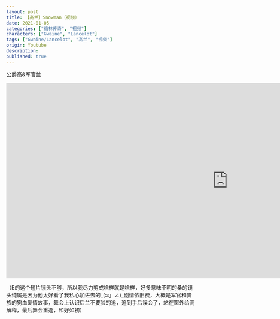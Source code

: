 ```yaml
---
layout: post
title: 【高兰】Snowman（视频）
date: 2021-01-05
categories: ["梅林传奇", "视频"]
characters: ["Gwaine", "Lancelot"]
tags: ["Gwaine/Lancelot", "高兰", "视频"]
origin: Youtube
description: 
published: true
---
```


公爵高&军官兰

<iframe width="1183" height="521" src="https://www.youtube.com/embed/gVOyImaExp4" frameborder="0" allow="accelerometer; autoplay; clipboard-write; encrypted-media; gyroscope; picture-in-picture" allowfullscreen></iframe>

<br>

（E的这个短片镜头不够，所以我尽力剪成啥样就是啥样，好多意味不明的桑的镜头纯属是因为他太好看了我私心加进去的\_(:з」∠)\_剧情依旧费，大概是军官和贵族的狗血爱情故事，舞会上认识后兰不要脸的追，追到手后误会了，站在窗外给高解释，最后舞会重逢，和好如初）
